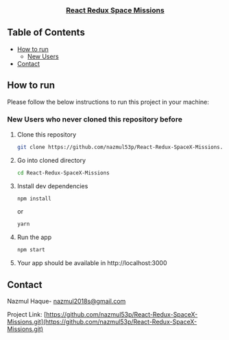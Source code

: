 <p align="center">
  <h3 align="center"><a href="https://github.com/nazmul53p/React-Redux-SpaceX-Missions.git">React Redux Space Missions</a></h3>

<!-- TABLE OF CONTENTS -->

## Table of Contents

- [How to run](#how-to-run)
  - [New Users](#new-users-who-never-cloned-this-repository-before)
- [Contact](#contact)

<!-- HOW TO RUN -->

## How to run

Please follow the below instructions to run this project in your machine:

### New Users who never cloned this repository before

1. Clone this repository
   ```sh
   git clone https://github.com/nazmul53p/React-Redux-SpaceX-Missions.git
   ```
2. Go into cloned directory
   ```sh
   cd React-Redux-SpaceX-Missions
   ```
3. Install dev dependencies
   ```sh
   npm install
   ```
   or
   
   ```sh
   yarn
   ```
4. Run the app
   ```sh
   npm start
   ```
5. Your app should be available in http://localhost:3000

<!-- CONTACT -->

## Contact

Nazmul Haque- [nazmul2018s@gmail.com](mailto:nazmul2018s@gmail.com)

Project Link: [https://github.com/nazmul53p/React-Redux-SpaceX-Missions.git](https://github.com/nazmul53p/React-Redux-SpaceX-Missions.git)

